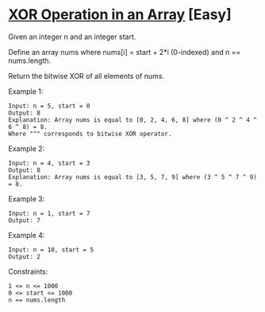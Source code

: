 # [XOR Operation in an Array](https://leetcode.com/problems/xor-operation-in-an-array/) [Easy]

Given an integer n and an integer start.

Define an array nums where nums[i] = start + 2*i (0-indexed) and n == nums.length.

Return the bitwise XOR of all elements of nums.

 

Example 1:
```
Input: n = 5, start = 0
Output: 8
Explanation: Array nums is equal to [0, 2, 4, 6, 8] where (0 ^ 2 ^ 4 ^ 6 ^ 8) = 8.
Where "^" corresponds to bitwise XOR operator.
```
Example 2:
```
Input: n = 4, start = 3
Output: 8
Explanation: Array nums is equal to [3, 5, 7, 9] where (3 ^ 5 ^ 7 ^ 9) = 8.
```
Example 3:
```
Input: n = 1, start = 7
Output: 7
```
Example 4:
```
Input: n = 10, start = 5
Output: 2
 ```

Constraints:
```
1 <= n <= 1000
0 <= start <= 1000
n == nums.length
```